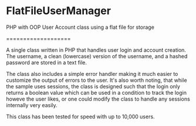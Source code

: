 FlatFileUserManager
===================

PHP with OOP User Account class using a flat file for storage

===================

A single class written in PHP that handles user login and account creation.  The username, a clean (lowercase) version of the username, and a hashed password are stored in a text file.

The class also includes a simple error handler making it much easier to customize the output of errors to the user.  It's also worth noting, that while the sample uses sessions, the class is designed such that the login only returns a boolean value which can be used in a condition to track the login howeve the user likes, or one could modify the class to handle any sessions internally very easily.

This class has been tested for speed with up to 10,000 users.

